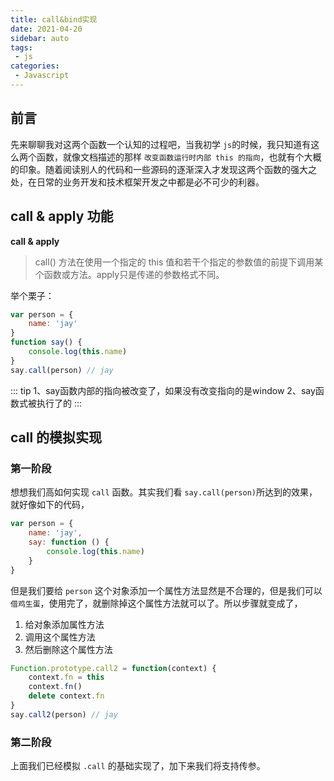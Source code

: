 ```yaml
---
title: call&bind实现
date: 2021-04-20
sidebar: auto
tags: 
 - js
categories:
 - Javascript
---
```


## 前言

先来聊聊我对这两个函数一个认知的过程吧，当我初学 `js`的时候，我只知道有这么两个函数，就像文档描述的那样 `改变函数运行时内部 this 的指向`，也就有个大概的印象。随着阅读别人的代码和一些源码的逐渐深入才发现这两个函数的强大之处，在日常的业务开发和技术框架开发之中都是必不可少的利器。

## call & apply 功能

**call & apply**

> call() 方法在使用一个指定的 this 值和若干个指定的参数值的前提下调用某个函数或方法。apply只是传递的参数格式不同。

举个栗子：

```js
var person = {
    name: 'jay'
}
function say() {
    console.log(this.name)
}
say.call(person) // jay
```
::: tip
1、say函数内部的指向被改变了，如果没有改变指向的是window
2、say函数式被执行了的
:::

## call 的模拟实现

### 第一阶段

想想我们高如何实现 `call` 函数。其实我们看 `say.call(person)`所达到的效果，就好像如下的代码，

```js
var person = {
    name: 'jay',
    say: function () {
        console.log(this.name)
    }
}
```
但是我们要给 `person` 这个对象添加一个属性方法显然是不合理的，但是我们可以 `借鸡生蛋`，使用完了，就删除掉这个属性方法就可以了。所以步骤就变成了，
1. 给对象添加属性方法
2. 调用这个属性方法
3. 然后删除这个属性方法

```js
Function.prototype.call2 = function(context) {
    context.fn = this
    context.fn()
    delete context.fn
}
say.call2(person) // jay
```

### 第二阶段

上面我们已经模拟 `.call` 的基础实现了，加下来我们将支持传参。













